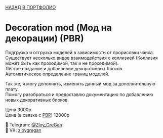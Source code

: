 [НАЗАД В ПОРТФОЛИО](/../main/README.md)

# Decoration mod (Мод на декорации) (PBR)  

Подгрузка и отгрузка моделей в зависимости от прорисовки чанка.  
Существует несколько видов взаимодействия с коллизией (Коллизия может быть как проходимой, так и не проходимой).  
Лёгкое создание и добавление декоративных блоков.  
Автоматическое определение границ моделей.  

Так же, я могу дополнять, изменять данный мод за дополнительную плату.  
Помогу разобраться и предоставлю документацию по добавлению новых декоративных блоков.  

Цена 3000р  
Цена (в связке с [PBR](SALE_PBR.md)) 12000р  

📩 Telegram: [@Zloy_GreGan](https://t.me/Zloy_GreGan)  
📩 VK: [zloygregan](vk.com/zloygregan)  
